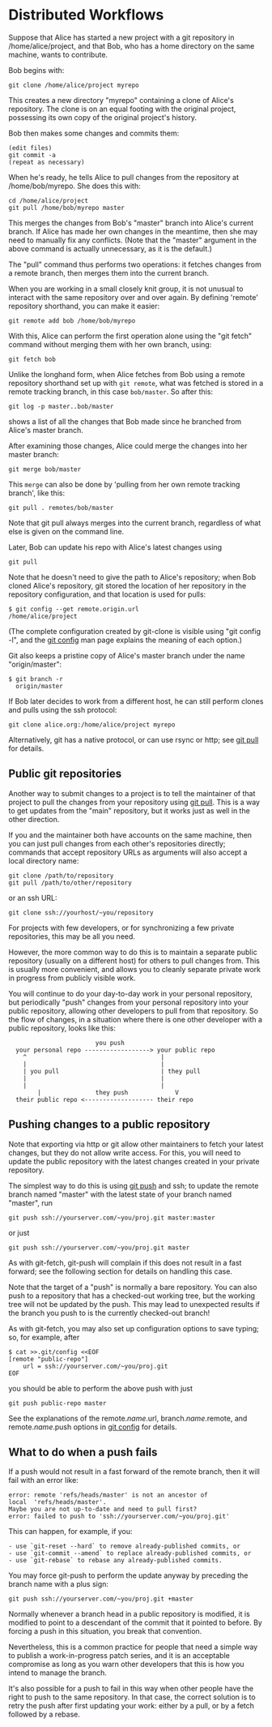 # Distributed Workflows

Suppose that Alice has started a new project with a git repository in
/home/alice/project, and that Bob, who has a home directory on the
same machine, wants to contribute.

Bob begins with:

    git clone /home/alice/project myrepo

This creates a new directory "myrepo" containing a clone of Alice's
repository.  The clone is on an equal footing with the original
project, possessing its own copy of the original project's history.

Bob then makes some changes and commits them:

    (edit files)
    git commit -a
    (repeat as necessary)

When he's ready, he tells Alice to pull changes from the repository
at /home/bob/myrepo.  She does this with:

    cd /home/alice/project
    git pull /home/bob/myrepo master

This merges the changes from Bob's "master" branch into Alice's
current branch.  If Alice has made her own changes in the meantime,
then she may need to manually fix any conflicts.  (Note that the
"master" argument in the above command is actually unnecessary, as it
is the default.)

The "pull" command thus performs two operations: it fetches changes
from a remote branch, then merges them into the current branch.

When you are working in a small closely knit group, it is not
unusual to interact with the same repository over and over
again.  By defining 'remote' repository shorthand, you can make
it easier:

    git remote add bob /home/bob/myrepo

With this, Alice can perform the first operation alone using the
"git fetch" command without merging them with her own branch,
using:

    git fetch bob

Unlike the longhand form, when Alice fetches from Bob using a
remote repository shorthand set up with `git remote`, what was
fetched is stored in a remote tracking branch, in this case
`bob/master`.  So after this:

    git log -p master..bob/master

shows a list of all the changes that Bob made since he branched from
Alice's master branch.

After examining those changes, Alice
could merge the changes into her master branch:

    git merge bob/master

This `merge` can also be done by 'pulling from her own remote
tracking branch', like this:

    git pull . remotes/bob/master

Note that git pull always merges into the current branch,
regardless of what else is given on the command line.

Later, Bob can update his repo with Alice's latest changes using

    git pull

Note that he doesn't need to give the path to Alice's repository;
when Bob cloned Alice's repository, git stored the location of her
repository in the repository configuration, and that location is
used for pulls:

    $ git config --get remote.origin.url
    /home/alice/project

(The complete configuration created by git-clone is visible using
"git config -l", and the [git config](https://git-scm.com/docs/git-config) man page
explains the meaning of each option.)

Git also keeps a pristine copy of Alice's master branch under the
name "origin/master":

    $ git branch -r
      origin/master

If Bob later decides to work from a different host, he can still
perform clones and pulls using the ssh protocol:

    git clone alice.org:/home/alice/project myrepo

Alternatively, git has a native protocol, or can use rsync or http;
see [git pull](https://git-scm.com/docs/git-pull) for details.

## Public git repositories

Another way to submit changes to a project is to tell the maintainer
of that project to pull the changes from your repository using
[git pull](https://git-scm.com/docs/git-pull).  This is a way to get
updates from the "main" repository, but it works just as well in the
other direction.

If you and the maintainer both have accounts on the same machine, then
you can just pull changes from each other's repositories directly;
commands that accept repository URLs as arguments will also accept a
local directory name:

    git clone /path/to/repository
    git pull /path/to/other/repository

or an ssh URL:

    git clone ssh://yourhost/~you/repository

For projects with few developers, or for synchronizing a few private
repositories, this may be all you need.

However, the more common way to do this is to maintain a separate public
repository (usually on a different host) for others to pull changes
from.  This is usually more convenient, and allows you to cleanly
separate private work in progress from publicly visible work.

You will continue to do your day-to-day work in your personal
repository, but periodically "push" changes from your personal
repository into your public repository, allowing other developers to
pull from that repository.  So the flow of changes, in a situation
where there is one other developer with a public repository, looks
like this:

                            you push
      your personal repo ------------------> your public repo
        ^                                     |
        |                                     |
        | you pull                            | they pull
        |                                     |
        |                                     |
            |               they push             V
      their public repo <------------------- their repo

## Pushing changes to a public repository

Note that exporting via http or git allow other
maintainers to fetch your latest changes, but they do not allow write
access.  For this, you will need to update the public repository with the
latest changes created in your private repository.

The simplest way to do this is using [git push](https://git-scm.com/docs/git-push)
and ssh; to update the remote branch named "master" with the latest state of
your branch named "master", run

    git push ssh://yourserver.com/~you/proj.git master:master

or just

    git push ssh://yourserver.com/~you/proj.git master

As with git-fetch, git-push will complain if this does not result in a
fast forward; see the following section for details on
handling this case.

Note that the target of a "push" is normally a bare repository.  You can also
push to a repository that has a checked-out working tree, but the working tree
will not be updated by the push.  This may lead to unexpected results if the
branch you push to is the currently checked-out branch!

As with git-fetch, you may also set up configuration options to
save typing; so, for example, after

    $ cat >>.git/config <<EOF
    [remote "public-repo"]
        url = ssh://yourserver.com/~you/proj.git
    EOF

you should be able to perform the above push with just

    git push public-repo master

See the explanations of the remote.*name*.url, branch.*name*.remote,
and remote.*name*.push options in [git config](https://git-scm.com/docs/git-config)
for details.

## What to do when a push fails

If a push would not result in a fast forward of the
remote branch, then it will fail with an error like:

    error: remote 'refs/heads/master' is not an ancestor of
    local  'refs/heads/master'.
    Maybe you are not up-to-date and need to pull first?
    error: failed to push to 'ssh://yourserver.com/~you/proj.git'

This can happen, for example, if you:

    - use `git-reset --hard` to remove already-published commits, or
    - use `git-commit --amend` to replace already-published commits, or
    - use `git-rebase` to rebase any already-published commits.

You may force git-push to perform the update anyway by preceding the
branch name with a plus sign:

    git push ssh://yourserver.com/~you/proj.git +master

Normally whenever a branch head in a public repository is modified, it
is modified to point to a descendant of the commit that it pointed to
before.  By forcing a push in this situation, you break that convention.

Nevertheless, this is a common practice for people that need a simple
way to publish a work-in-progress patch series, and it is an acceptable
compromise as long as you warn other developers that this is how you
intend to manage the branch.

It's also possible for a push to fail in this way when other people have
the right to push to the same repository.  In that case, the correct
solution is to retry the push after first updating your work: either by a
pull, or by a fetch followed by a rebase.
